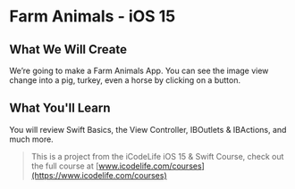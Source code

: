 # Farm Animals - iOS 15

## What We Will Create

We’re going to make a Farm Animals App. You can see the image view change into a pig, turkey, even a horse by clicking on a button.

## What You'll Learn

You will review Swift Basics, the View Controller, IBOutlets & IBActions, and much more. 




>This is a project from the iCodeLife iOS 15 & Swift Course, check out the full course at [www.icodelife.com/courses](https://www.icodelife.com/courses)
